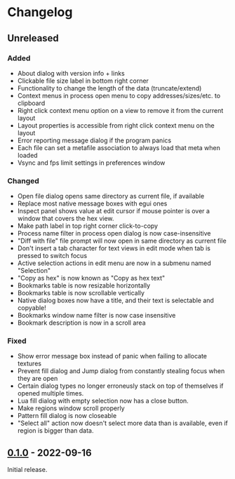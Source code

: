 # Changelog

## Unreleased

### Added

- About dialog with version info + links
- Clickable file size label in bottom right corner
- Functionality to change the length of the data (truncate/extend)
- Context menus in process open menu to copy addresses/sizes/etc. to clipboard
- Right click context menu option on a view to remove it from the current layout
- Layout properties is accessible from right click context menu on the layout
- Error reporting message dialog if the program panics
- Each file can set a metafile association to always load that meta when loaded
- Vsync and fps limit settings in preferences window

### Changed

- Open file dialog opens same directory as current file, if available
- Replace most native message boxes with egui ones
- Inspect panel shows value at edit cursor if mouse pointer is over a window that covers the hex view.
- Make path label in top right corner click-to-copy
- Process name filter in process open dialog is now case-insensitive
- "Diff with file" file prompt will now open in same directory as current file
- Don't insert a tab character for text views in edit mode when tab is pressed to switch focus
- Active selection actions in edit menu are now in a submenu named "Selection"
- "Copy as hex" is now known as "Copy as hex text"
- Bookmarks table is now resizable horizontally
- Bookmarks table is now scrollable vertically
- Native dialog boxes now have a title, and their text is selectable and copyable!
- Bookmarks window name filter is now case insensitive
- Bookmark description is now in a scroll area

### Fixed

- Show error message box instead of panic when failing to allocate textures
- Prevent fill dialog and Jump dialog from constantly stealing focus when they are open
- Certain dialog types no longer erroneusly stack on top of themselves if opened multiple times.
- Lua fill dialog with empty selection now has a close button.
- Make regions window scroll properly
- Pattern fill dialog is now closeable
- "Select all" action now doesn't select more data than is available, even if region is bigger than data.

## [0.1.0] - 2022-09-16

Initial release.

[0.1.0]: https://github.com/crumblingstatue/hexerator/releases/tag/v0.1.0
